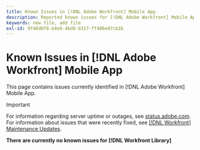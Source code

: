 ```yaml
---
title: Known Issues in [!DNL Adobe Workfront] Mobile App
description: Reported known issues for [!DNL Adobe Workfront] Mobile App
keywords: new file, add file
exl-id: 9f48d0f8-b4e8-4bd8-b317-ff406e97cb1b
---
```

# Known Issues in [!DNL Adobe Workfront] Mobile App

This page contains issues currently identified in [!DNL Adobe Workfront] Mobile App.

>[!IMPORTANT]
>
>For information regarding server uptime or outages, see [status.adobe.com](https://status.adobe.com). For information about issues that were recently fixed, see [[!DNL Workfront] Maintenance Updates](../maintenance/current-updates.md).

**There are currently no known issues for [!DNL Workfront Library]**

<!--

## Current Issues

|Issue  |Last Modified   | 
|---|---|
|Issue text  | YYYY/MM/DD  | 

-->
